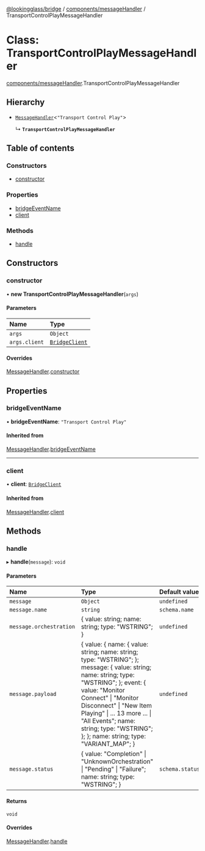 [@lookingglass/bridge](../README.md) / [components/messageHandler](../modules/components_messageHandler.md) / TransportControlPlayMessageHandler

# Class: TransportControlPlayMessageHandler

[components/messageHandler](../modules/components_messageHandler.md).TransportControlPlayMessageHandler

## Hierarchy

- [`MessageHandler`](components_messageHandler.MessageHandler.md)<``"Transport Control Play"``\>

  ↳ **`TransportControlPlayMessageHandler`**

## Table of contents

### Constructors

- [constructor](components_messageHandler.TransportControlPlayMessageHandler.md#constructor)

### Properties

- [bridgeEventName](components_messageHandler.TransportControlPlayMessageHandler.md#bridgeeventname)
- [client](components_messageHandler.TransportControlPlayMessageHandler.md#client)

### Methods

- [handle](components_messageHandler.TransportControlPlayMessageHandler.md#handle)

## Constructors

### constructor

• **new TransportControlPlayMessageHandler**(`args`)

#### Parameters

| Name | Type |
| :------ | :------ |
| `args` | `Object` |
| `args.client` | [`BridgeClient`](client_BridgeClient.BridgeClient.md) |

#### Overrides

[MessageHandler](components_messageHandler.MessageHandler.md).[constructor](components_messageHandler.MessageHandler.md#constructor)

## Properties

### bridgeEventName

• **bridgeEventName**: ``"Transport Control Play"``

#### Inherited from

[MessageHandler](components_messageHandler.MessageHandler.md).[bridgeEventName](components_messageHandler.MessageHandler.md#bridgeeventname)

___

### client

• **client**: [`BridgeClient`](client_BridgeClient.BridgeClient.md)

#### Inherited from

[MessageHandler](components_messageHandler.MessageHandler.md).[client](components_messageHandler.MessageHandler.md#client)

## Methods

### handle

▸ **handle**(`message`): `void`

#### Parameters

| Name | Type | Default value |
| :------ | :------ | :------ |
| `message` | `Object` | `undefined` |
| `message.name` | `string` | `schema.name` |
| `message.orchestration` | { value: string; name: string; type: "WSTRING"; } | `undefined` |
| `message.payload` | { value: { name: { value: string; name: string; type: "WSTRING"; }; message: { value: string; name: string; type: "WSTRING"; }; event: { value: "Monitor Connect" \| "Monitor Disconnect" \| "New Item Playing" \| ... 13 more ... \| "All Events"; name: string; type: "WSTRING"; }; }; name: string; type: "VARIANT\_MAP"; } | `undefined` |
| `message.status` | { value: "Completion" \| "UnknownOrchestration" \| "Pending" \| "Failure"; name: string; type: "WSTRING"; } | `schema.status` |

#### Returns

`void`

#### Overrides

[MessageHandler](components_messageHandler.MessageHandler.md).[handle](components_messageHandler.MessageHandler.md#handle)
